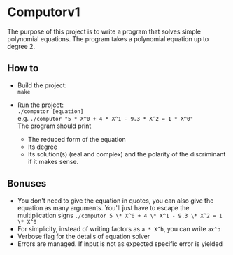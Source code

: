 # Computorv1 

The purpose of this project is to write a program that solves simple polynomial equations.
The program takes a polynomial equation up to degree 2.

## How to  
- Build the project:  
`make`

- Run the project:  
`./computor [equation]`  
e.g. `./computor "5 * X^0 + 4 * X^1 - 9.3 * X^2 = 1 * X^0"`  
The program should print  
    - The reduced form of the equation
    - Its degree
    - Its solution(s) (real and complex) and the polarity of the discriminant if it makes sense.

## Bonuses  
- You don't need to give the equation in quotes, you can also give the equation as many arguments. You'll just have to escape the multiplication signs `./computor 5 \* X^0 + 4 \* X^1 - 9.3 \* X^2 = 1 \* X^0`
- For simplicity, instead of writing factors as `a * X^b`, you can write `ax^b`
- Verbose flag for the details of equation solver
- Errors are managed. If input is not as expected specific error is yielded
